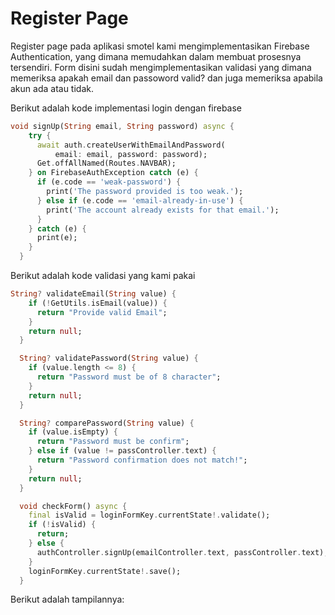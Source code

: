 # Register Page
Register page pada aplikasi smotel kami mengimplementasikan Firebase Authentication, yang dimana memudahkan dalam membuat prosesnya tersendiri. Form disini sudah mengimplementasikan validasi yang dimana memeriksa apakah email dan passoword valid? dan juga memeriksa apabila akun ada atau tidak.

Berikut adalah kode implementasi login dengan firebase
```dart
void signUp(String email, String password) async {
    try {
      await auth.createUserWithEmailAndPassword(
          email: email, password: password);
      Get.offAllNamed(Routes.NAVBAR);
    } on FirebaseAuthException catch (e) {
      if (e.code == 'weak-password') {
        print('The password provided is too weak.');
      } else if (e.code == 'email-already-in-use') {
        print('The account already exists for that email.');
      }
    } catch (e) {
      print(e);
    }
  }
```

Berikut adalah kode validasi yang kami pakai
```dart
String? validateEmail(String value) {
    if (!GetUtils.isEmail(value)) {
      return "Provide valid Email";
    }
    return null;
  }

  String? validatePassword(String value) {
    if (value.length <= 8) {
      return "Password must be of 8 character";
    }
    return null;
  }

  String? comparePassword(String value) {
    if (value.isEmpty) {
      return "Password must be confirm";
    } else if (value != passController.text) {
      return "Password confirmation does not match!";
    }
    return null;
  }

  void checkForm() async {
    final isValid = loginFormKey.currentState!.validate();
    if (!isValid) {
      return;
    } else {
      authController.signUp(emailController.text, passController.text);
    }
    loginFormKey.currentState!.save();
  }
```

Berikut adalah tampilannya:

